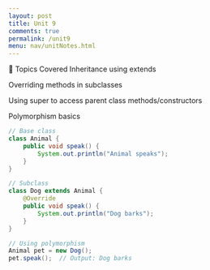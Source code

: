 ```yaml
---
layout: post
title: Unit 9
comments: true
permalink: /unit9
menu: nav/unitNotes.html
---
```


🔑 Topics Covered
Inheritance using extends

Overriding methods in subclasses

Using super to access parent class methods/constructors

Polymorphism basics

```java
// Base class
class Animal {
    public void speak() {
        System.out.println("Animal speaks");
    }
}

// Subclass
class Dog extends Animal {
    @Override
    public void speak() {
        System.out.println("Dog barks");
    }
}

// Using polymorphism
Animal pet = new Dog();
pet.speak();  // Output: Dog barks
```